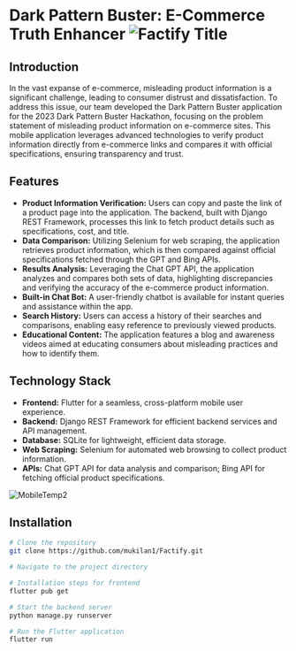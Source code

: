 # Dark Pattern Buster: E-Commerce Truth Enhancer  ![Factify Title](https://github.com/mukilan1/Factify/assets/74693526/38d90dfd-4bba-4670-9e43-80b65d02550f)


## Introduction

In the vast expanse of e-commerce, misleading product information is a significant challenge, leading to consumer distrust and dissatisfaction. To address this issue, our team developed the Dark Pattern Buster application for the 2023 Dark Pattern Buster Hackathon, focusing on the problem statement of misleading product information on e-commerce sites. This mobile application leverages advanced technologies to verify product information directly from e-commerce links and compares it with official specifications, ensuring transparency and trust.

## Features

- **Product Information Verification:** Users can copy and paste the link of a product page into the application. The backend, built with Django REST Framework, processes this link to fetch product details such as specifications, cost, and title.
- **Data Comparison:** Utilizing Selenium for web scraping, the application retrieves product information, which is then compared against official specifications fetched through the GPT and Bing APIs.
- **Results Analysis:** Leveraging the Chat GPT API, the application analyzes and compares both sets of data, highlighting discrepancies and verifying the accuracy of the e-commerce product information.
- **Built-in Chat Bot:** A user-friendly chatbot is available for instant queries and assistance within the app.
- **Search History:** Users can access a history of their searches and comparisons, enabling easy reference to previously viewed products.
- **Educational Content:** The application features a blog and awareness videos aimed at educating consumers about misleading practices and how to identify them.



## Technology Stack

- **Frontend:** Flutter for a seamless, cross-platform mobile user experience.
- **Backend:** Django REST Framework for efficient backend services and API management.
- **Database:** SQLite for lightweight, efficient data storage.
- **Web Scraping:** Selenium for automated web browsing to collect product information.
- **APIs:** Chat GPT API for data analysis and comparison; Bing API for fetching official product specifications.


![MobileTemp2](https://github.com/mukilan1/Factify/assets/74693526/1e6891dc-4879-43f5-a086-cef3ae84e434)


## Installation

```sh
# Clone the repository
git clone https://github.com/mukilan1/Factify.git

# Navigate to the project directory

# Installation steps for frontend
flutter pub get

# Start the backend server
python manage.py runserver

# Run the Flutter application
flutter run



